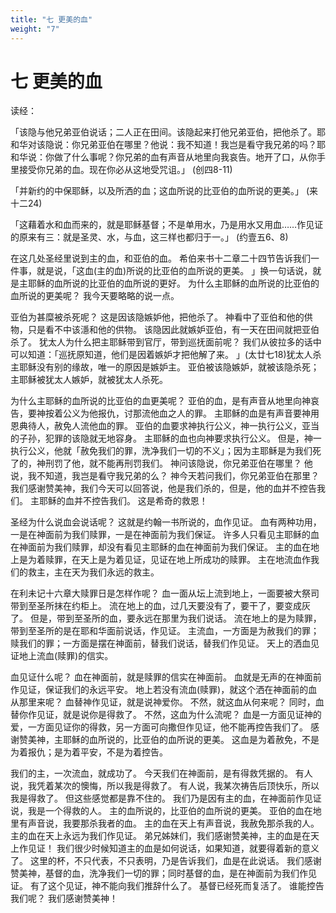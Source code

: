 ```yaml
---
title: "七 更美的血"
weight: "7"
---
```


# 七 更美的血


读经：

「该隐与他兄弟亚伯说话；二人正在田间。该隐起来打他兄弟亚伯，把他杀了。耶和华对该隐说：你兄弟亚伯在哪里？他说：我不知道！我岂是看守我兄弟的吗？耶和华说：你做了什么事呢？你兄弟的血有声音从地里向我哀告。地开了口，从你手里接受你兄弟的血。现在你必从这地受咒诅。」
(创四8-11)

「并新约的中保耶稣，以及所洒的血；这血所说的比亚伯的血所说的更美。」
(来十二24)

「这藉着水和血而来的，就是耶稣基督；不是单用水，乃是用水又用血……作见证的原来有三：就是圣灵、水，与血，这三样也都归于一。」
(约壹五6、8)

在这几处圣经里说到主的血，和亚伯的血。
希伯来书十二章二十四节告诉我们一件事，就是说，「这血(主的血)所说的比亚伯的血所说的更美。
」换一句话说，就是主耶稣的血所说的比亚伯的血所说的更好。
为什么主耶稣的血所说的比亚伯的血所说的更美呢？
我今天要略略的说一点。

亚伯为甚糜被杀死呢？
这是因该隐嫉妒他，把他杀了。
神看中了亚伯和他的供物，只是看不中该濦和他的供物。
该隐因此就嫉妒亚伯，有一天在田间就把亚伯杀了。
犹太人为什么把主耶稣带到官厅，带到巡抚面前呢？
我们从彼拉多的话中可以知道：「巡抚原知道，他们是因着嫉妒才把他解了来。
」(太廿七18)犹太人杀主耶稣没有别的缘故，唯一的原因是嫉妒主。
亚伯被该隐嫉妒，就被该隐杀死；主耶稣被犹太人嫉妒，就被犹太人杀死。

为什么主耶稣的血所说的比亚伯的血更美呢？
亚伯的血，是有声音从地里向神哀告，要神按着公义为他报仇，讨那流他血之人的罪。
主耶稣的血是有声音要神用恩典待人，赦免人流他血的罪。
亚伯的血要求神执行公义，神一执行公义，亚当的子孙，犯罪的该隐就无地容身。
主耶稣的血也向神要求执行公义。
但是，神一执行公义，他就「赦免我们的罪，洗净我们一切的不义」；因为主耶稣是为我们死了的，神刑罚了他，就不能再刑罚我们。
神问该隐说，你兄弟亚伯在哪里？
他说，我不知道，我岂是看守我兄弟的么？
神今天若问我们，你兄弟亚伯在那里？
我们感谢赞美神，我们今天可以回答说，他是我们杀的，但是，他的血并不控告我们。
主耶稣的血并不控告我们。
这是希奇的救恩！

圣经为什么说血会说话呢？
这就是约翰一书所说的，血作见证。
血有两种功用，一是在神面前为我们赎罪，一是在神面前为我们保证。
许多人只看见主耶稣的血在神面前为我们赎罪，却没有看见主耶稣的血在神面前为我们保证。
主的血在地上是为着赎罪，在天上是为着见证，见证在地上所成功的赎罪。
主在地流血作我们的救主，主在天为我们永远的救主。

在利未记十六章大赎罪日是怎样作呢？
血一面从坛上流到地上，一面要被大祭司带到至圣所抹在约柜上。
流在地上的血，过几天要没有了，要干了，要变成灰了。
但是，带到至圣所的血，要永远在那里为我们说话。
流在地上的是为赎罪，带到至圣所的是在耶和华面前说话，作见证。
主流血，一方面是为赦我们的罪；赎我们的罪；一方面是摆在神面前，替我们说话，替我们作见证。
天上的洒血见证地上流血(赎罪)的信实。

血见证什么呢？
血在神面前，就是赎罪的信实在神面前。
血就是无声的在神面前作见证，保证我们的永远平安。
地上若没有流血(赎罪)，就这个洒在神面前的血从那里来呢？
血替神作见证，就是说神爱你。
不然，就这血从何来呢？
同时，血替你作见证，就是说你是得救了。
不然，这血为什么流呢？
血是一方面见证神的爱，一方面见证你的得救，另一方面可向撒但作见证，他不能再控告我们了。
感谢赞美神，主耶稣的血所说的，比亚伯的血所说的更美。
这血是为着赦免，不是为着报仇；是为着平安，不是为着控告。

我们的主，一次流血，就成功了。
今天我们在神面前，是有得救凭据的。
有人说，我凭着某次的懊悔，所以我是得救了。
有人说，我某次祷告后顶快乐，所以我是得救了。
但这些感觉都是靠不住的。
我们乃是因有主的血，在神面前作见证说，我是一个得救的人。
主的血所说的，比亚伯的血所说的更美。
亚伯的血在地里有声音说，我要那杀我者的血。
主的血在天上有声音说，我赦免那杀我的人。
主的血在天上永远为我们作见证。
弟兄姊妹们，我们感谢赞美神，主的血是在天上作见证！
我们很少时候知道主的血是如何说话，如果知道，就要得着新的意义了。
这里的杯，不只代表，不只表明，乃是告诉我们，血是在此说话。
我们感谢赞美神，基督的血，洗净我们一切的罪；同时基督的血，是在神面前为我们作见证。
有了这个见证，神不能向我们推辞什么了。
基督已经死而复活了。
谁能控告我们呢？
我们感谢赞美神！
